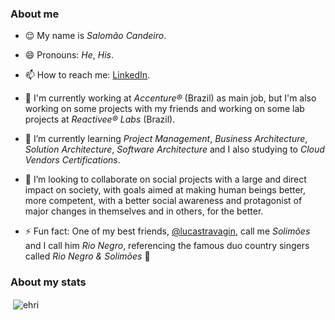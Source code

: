 ### About me

- 😌 My name is *Salomão Candeiro*.

- 😄 Pronouns: *He*, *His*.

- 📫 How to reach me: [LinkedIn](https://linkedin.com/in/scandeiro).

- 🔭 I'm currently working at *Accenture®* (Brazil) as main job, but I'm also working on some projects with my friends and working on some lab projects at *Reactivee® Labs* (Brazil).

- 🌱 I’m currently learning *Project Management*, *Business Architecture*, *Solution Architecture*, *Software Architecture* and I also studying to *Cloud Vendors Certifications*.

- 👯 I’m looking to collaborate on social projects with a large and direct impact on society, with goals aimed at making human beings better, more competent, with a better social awareness and protagonist of major changes in themselves and in others, for the better.

- ⚡ Fun fact: One of my best friends, [@lucastravagin](https://github.com/lucastravagin), call me *Solimões* and I call him *Rio Negro*, referencing the famous duo country singers called *Rio Negro & Solimões* 🤠

### About my stats

<p>&nbsp;<img align="center" src="https://github-readme-stats.vercel.app/api?username=scandeiro&show_icons=true&locale=en" alt="ehri" /></p>
